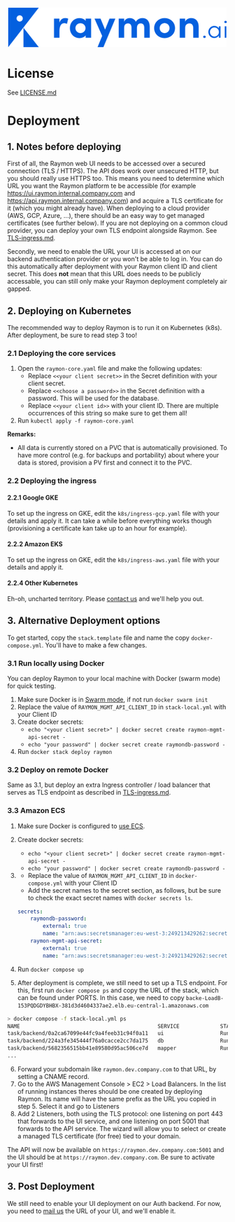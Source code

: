 <p align="center">
  <img width="500"  src="images/Logo-blue-ai.png">
</p>

# License
See [LICENSE.md](LICENSE.md)

# Deployment

## 1. Notes before deploying

First of all, the Raymon web UI needs to be accessed over a secured connection (TLS / HTTPS). The API does work over unsecured HTTP, but you should really use HTTPS too. This means you need to determine which URL you want the Raymon platform te be accessible (for example https://ui.raymon.internal.company.com and https://api.raymon.internal.company.com) and acquire a TLS certificate for it (which you might already have). When deploying to a cloud provider (AWS, GCP, Azure, ...), there should be an easy way to get managed certificates (see further below). 
If you are not deploying on a common cloud provider, you can deploy your own TLS endpoint alongside Raymon. See [TLS-ingress.md](TLS-ingress.md).

Secondly, we need to enable the URL your UI is accessed at on our backend authentication provider or you won't be able to log in. You can do this automatically after deployment with your Raymon client ID and client secret. This does **not** mean that this URL does needs to be publicly accessable, you can still only make your Raymon deployment completely air gapped.

## 2. Deploying on Kubernetes
The recommended way to deploy Raymon is to run it on Kubernetes (k8s). After deployment, be sure to read step 3 too!

### 2.1 Deploying the core services

1. Open the `raymon-core.yaml` file and make the following updates:
    - Replace `<<your client secret>>` in the Secret definition with your client secret.
    - Replace `<<choose a password>>` in the Secret definition with a password. This will be used for the database.
    - Replace `<<your client id>>` with your client ID. There are multiple occurrences of this string so make sure to get them all!
2. Run `kubectl apply -f raymon-core.yaml`

**Remarks:**
- All data is currently stored on a PVC that is automatically provisioned. To have more control (e.g. for backups and portability) about where your data is stored, provision a PV first and connect it to the PVC.


### 2.2 Deploying the ingress

#### 2.2.1 Google GKE
To set up the ingress on GKE, edit the `k8s/ingress-gcp.yaml` file with your details and apply it. It can take a while before everything works though (provisioning a certificate kan take up to an hour for example).

#### 2.2.2 Amazon EKS
To set up the ingress on GKE, edit the `k8s/ingress-aws.yaml` file with your details and apply it.

#### 2.2.4 Other Kubernetes
Eh-oh, uncharted territory. Please [contact us](mailto:hello@raymon.ai) and we'll help you out.

## 3. Alternative Deployment options
To get started, copy the `stack.template` file and name the copy `docker-compose.yml`. You'll have to make a few changes.

### 3.1 Run locally using Docker
You can deploy Raymon to your local machine with Docker (swarm mode) for quick testing.

1. Make sure Docker is in [Swarm mode](https://docs.docker.com/engine/swarm/), if not run `docker swarm init`
2. Replace the value of `RAYMON_MGMT_API_CLIENT_ID` in `stack-local.yml` with your Client ID
3. Create docker secrets:
    - `echo "<your client secret>" | docker secret create raymon-mgmt-api-secret -`
    - `echo "your password" | docker secret create raymondb-password -`
4. Run `docker stack deploy raymon`

### 3.2 Deploy on remote Docker
Same as 3.1, but deploy an extra Ingress controller / load balancer that serves as TLS endpoint as described in [TLS-ingress.md](TLS-ingress.md).

### 3.3 Amazon ECS

1. Make sure Docker is configured to [use ECS](https://docs.docker.com/cloud/ecs-integration/).
2. Create docker secrets:
    - `echo "<your client secret>" | docker secret create raymon-mgmt-api-secret -`
    - `echo "your password" | docker secret create raymondb-password -`
3. 
    - Replace the value of `RAYMON_MGMT_API_CLIENT_ID` in `docker-compose.yml` with your Client ID
    - Add the secret names to the secret section, as follows, but be sure to check the exact secret names with `docker secrets ls`. 
    ```yaml
    secrets:
        raymondb-password:
            external: true
            name: "arn:aws:secretsmanager:eu-west-3:249213429262:secret:raymondb-password-Ae62Xg"
        raymon-mgmt-api-secret:
            external: true
            name: "arn:aws:secretsmanager:eu-west-3:249213429262:secret:raymon-mgmt-api-secret-KVghvj"
    ```

4. Run `docker compose up`
5. After deployment is complete, we still need to set up a TLS endpoint. For this, first run `docker compose ps` and copy the URL of the stack, which can be found under PORTS. In this case, we need to copy `backe-LoadB-153PQDGDYBHBX-381d3d4604337ae2.elb.eu-central-1.amazonaws.com`
```bash
> docker compose -f stack-local.yml ps
NAME                                            SERVICE             STATUS              PORTS
task/backend/0a2ca67099e44fc9a4feeb31c94f0a11   ui                  Running             backe-LoadB-153PQDGDYBHBX-381d3d4604337ae2.elb.eu-central-1.amazonaws.com:80->80/tcp
task/backend/224a3fe345444f76a0cacce2cc7da175   db                  Running             backe-LoadB-153PQDGDYBHBX-381d3d4604337ae2.elb.eu-central-1.amazonaws.com:5432->5432/tcp
task/backend/5682356515bb41e89580d95ac506ce7d   mapper              Running
...
```
6. Forward your subdomain like `raymon.dev.company.com` to that URL, by setting a CNAME record.
7. Go to the AWS Management Console > EC2 > Load Balancers. In the list of running instances theres should be one created by deploying Raymon. Its name will have the same prefix as the URL you copied in step 5. Select it and go to Listeners
8. Add 2 Listeners, both using the TLS protocol: one listening on port 443 that forwards to the UI service, and one listening on port 5001 that forwards to the API service. The wizard will allow you to select or create a managed TLS certificate (for free) tied to your domain.

The API will now be available on `https://raymon.dev.company.com:5001` and the UI should be at `https://raymon.dev.company.com`. Be sure to activate your UI first!

## 3. Post Deployment
We still need to enable your UI deployment on our Auth backend. For now, you need to [mail us](mailto:hello@raymon.ai) the URL of your UI, and we'll enable it.

